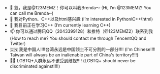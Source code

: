 - 👋 氦，我是@123MEMZ！你可以叫我Brenda～  (Hi, I’m @123MEMZ! You can call me Brenda~)
- 👀 我对Python、C++以及html感兴趣  (I’m interested in Python\C++\html)
- 🌱 我目前正在学习C++  (I’m currently learning C++)
- 📫 你可以通过腾讯QQ（2043399128）和推特（@123MEMZ2）联系到我  (How to reach me? You should contact me through TencentQQ and Twitter)
- 🇨🇳 我是中国人!!!!台湾永远是中国领土不可分割的一部分!!!!  (I'm Chinese!!!! Taiwan will always be an inalienable part of China's territory!!!!)
- 🏳️‍🌈 LGBTQ+人群永远不该受到歧视!!!!  (LGBTQ+ should never be discriminated against!!!!)
<!---
123MEMZ/123MEMZ is a ✨ special ✨ repository because its `README.md` (this file) appears on your GitHub profile.
You can click the Preview link to take a look at your changes.
--->
